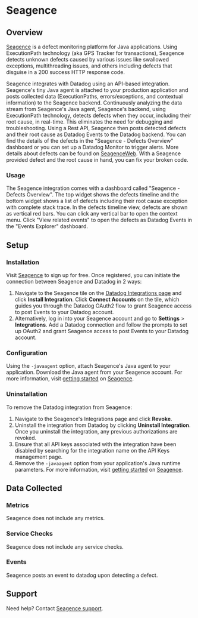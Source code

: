 # Seagence

## Overview

[Seagence][1] is a defect monitoring platform for Java applications. Using ExecutionPath technology (aka GPS Tracker for transactions), Seagence detects unknown defects caused by various issues like swallowed exceptions, multithreading issues, and others including defects that disguise in a 200 success HTTP response code.

Seagence integrates with Datadog using an API-based integration. Seagence's tiny Java agent is attached to your production application and posts collected data (ExecutionPaths, errors/exceptions, and contextual information) to the Seagence backend. Continuously analyzing the data stream from Seagence's Java agent, Seagence's backend, using ExecutionPath technology, detects defects when they occur, including their root cause, in real-time. This eliminates the need for debugging and troubleshooting. Using a Rest API, Seagence then posts detected defects and their root cause as Datadog Events to the Datadog backend. You can find the details of the defects in the "Seagence - Defects Overview" dashboard or you can set up a Datadog Monitor to trigger alerts. More details about defects can be found on [SeagenceWeb][2]. With a Seagence provided defect and the root cause in hand, you can fix your broken code.

### Usage

The Seagence integration comes with a dashboard called "Seagence - Defects Overview". The top widget shows the defects timeline and the bottom widget shows a list of defects including their root cause exception with complete stack trace. In the defects timeline view, defects are shown as vertical red bars. You can click any vertical bar to open the context menu. Click "View related events" to open the defects as Datadog Events in the "Events Explorer" dashboard.

## Setup

### Installation

Visit [Seagence][1] to sign up for free. Once registered, you can initiate the connection between Seagence and Datadog in 2 ways:
1. Navigate to the Seagence tile on the [Datadog Integrations page][5] and click **Install Integration**. Click **Connect Accounts** on the tile, which guides you through the Datadog OAuth2 flow to grant Seagence access to post Events to your Datadog account.
2. Alternatively, log in into your Seagence account and go to **Settings** > **Integrations**. Add a Datadog connection and follow the prompts to set up OAuth2 and grant Seagence access to post Events to your Datadog account.

### Configuration

Using the `-javaagent` option, attach Seagence's Java agent to your application. Download the Java agent from your Seagence account. For more information, visit [getting started][3] on [Seagence][1].

### Uninstallation

To remove the Datadog integration from Seagence: 
1. Navigate to the Seagence's Integrations page and click **Revoke**.
1. Uninstall the integration from Datadog by clicking **Uninstall Integration**. Once you uninstall the integration, any previous authorizations are revoked.
1. Ensure that all API keys associated with the integration have been disabled by searching for the integration name on the API Keys management page.
1. Remove the `-javaagent` option from your application's Java runtime parameters. For more information, visit [getting started][3] on [Seagence][1].


## Data Collected

### Metrics

Seagence does not include any metrics.

### Service Checks

Seagence does not include any service checks.

### Events

Seagence posts an event to datadog upon detecting a defect.

## Support

Need help? Contact [Seagence support][4].


[1]: https://www.seagence.com
[2]: https://app.seagence.com/SeagenceWeb/
[3]: https://seagence.com/product/getting-started/
[4]: mailto:info@seagence.com
[5]: https://app.datadoghq.com/integrations
[6]: https://app.datadoghq.com/organization-settings/api-keys
